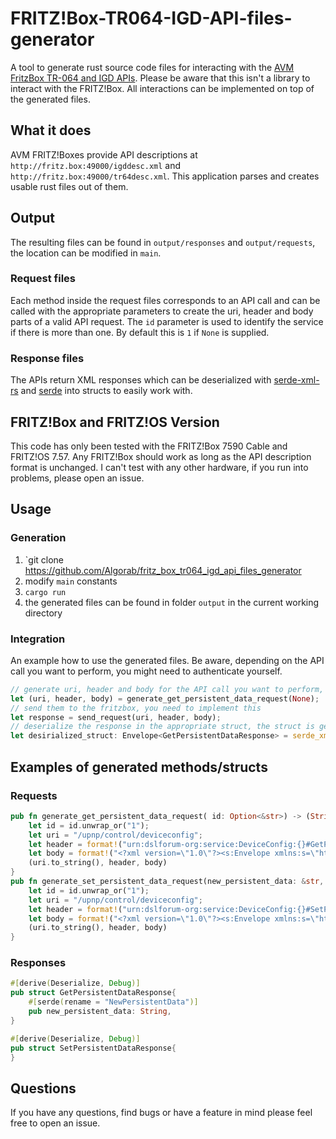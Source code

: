 # FRITZ!Box-TR064-IGD-API-files-generator

A tool to generate rust source code files for interacting with the [AVM FritzBox TR-064 and IGD APIs](https://avm.de/service/schnittstellen/).
Please be aware that this isn't a library to interact with the FRITZ!Box. All interactions can be implemented on top of the generated files.

## What it does
AVM FRITZ!Boxes provide API descriptions at `http://fritz.box:49000/igddesc.xml` and `http://fritz.box:49000/tr64desc.xml`. This application parses and creates usable rust files out of them.

## Output
The resulting files can be found in `output/responses` and `output/requests`, the location can be modified in `main`.

### Request files
Each method inside the request files corresponds to an API call and can be called with the appropriate parameters to create the uri, header and body parts of a valid API request.
The `id` parameter is used to identify the service if there is more than one. By default this is `1` if `None` is supplied.

### Response files
The APIs return XML responses which can be deserialized with [serde-xml-rs](https://crates.io/crates/serde-xml-rs) and [serde](https://crates.io/crates/serde) into structs to easily work with. 

## FRITZ!Box and FRITZ!OS Version
This code has only been tested with the FRITZ!Box 7590 Cable and FRITZ!OS 7.57. Any FRITZ!Box should work as long as the API description format is unchanged.
I can't test with any other hardware, if you run into problems, please open an issue. 

## Usage
### Generation
 1. `git clone https://github.com/Algorab/fritz_box_tr064_igd_api_files_generator
 2. modify `main` constants
 3. `cargo run`
 4. the generated files can be found in folder `output` in the current working directory
 
### Integration
An example how to use the generated files. Be aware, depending on the API call you want to perform, you might need to authenticate yourself.
```rust
// generate uri, header and body for the API call you want to perform, the method `generate_set_persistent_data_request` is generated for you
let (uri, header, body) = generate_get_persistent_data_request(None);
// send them to the fritzbox, you need to implement this
let response = send_request(uri, header, body);
// deserialize the response in the appropriate struct, the struct is generated for you
let desirialized_struct: Envelope<GetPersistentDataResponse> = serde_xml_rs::from_str(&*response)?;
```


## Examples of generated methods/structs
### Requests
```rust
pub fn generate_get_persistent_data_request( id: Option<&str>) -> (String, String, String){ 
	let id = id.unwrap_or("1");
	let uri = "/upnp/control/deviceconfig";
	let header = format!("urn:dslforum-org:service:DeviceConfig:{}#GetPersistentData", id);
	let body = format!("<?xml version=\"1.0\"?><s:Envelope xmlns:s=\"http://schemas.xmlsoap.org/soap/envelope/\"s:encodingStyle=\"http://schemas.xmlsoap.org/soap/encoding/\"><s:Body><u:GetPersistentData xmlns:u=\"urn:dslforum-org:service:DeviceConfig:{}\"></u:GetPersistentData></s:Body></s:Envelope>",id );
	(uri.to_string(), header, body) 
}
pub fn generate_set_persistent_data_request(new_persistent_data: &str, id: Option<&str>) -> (String, String, String){ 
	let id = id.unwrap_or("1");
	let uri = "/upnp/control/deviceconfig";
	let header = format!("urn:dslforum-org:service:DeviceConfig:{}#SetPersistentData", id);
	let body = format!("<?xml version=\"1.0\"?><s:Envelope xmlns:s=\"http://schemas.xmlsoap.org/soap/envelope/\"s:encodingStyle=\"http://schemas.xmlsoap.org/soap/encoding/\"><s:Body><u:SetPersistentData xmlns:u=\"urn:dslforum-org:service:DeviceConfig:{}\"><NewPersistentData>{}</NewPersistentData></u:SetPersistentData></s:Body></s:Envelope>",id ,new_persistent_data);
	(uri.to_string(), header, body) 
}
```

### Responses
```rust
#[derive(Deserialize, Debug)]
pub struct GetPersistentDataResponse{
	#[serde(rename = "NewPersistentData")]
	pub new_persistent_data: String,
}

#[derive(Deserialize, Debug)]
pub struct SetPersistentDataResponse{
}
```

## Questions
If you have any questions, find bugs or have a feature in mind please feel free to open an issue.
